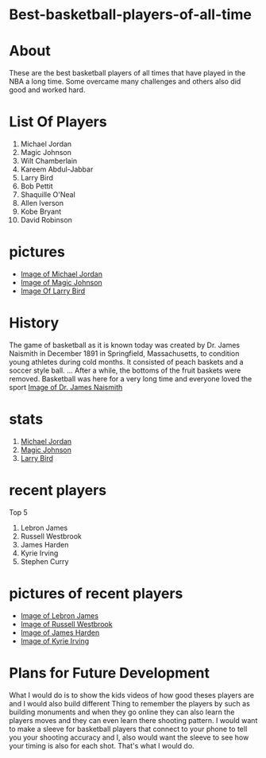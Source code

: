 # Best-basketball-players-of-all-time
# About
These are the best basketball players of all times that have played in the NBA
a long time. Some overcame many challenges and others also did good and worked
hard.

# List Of Players
1. Michael Jordan
2. Magic Johnson
3. Wilt Chamberlain
4. Kareem Abdul-Jabbar
5. Larry Bird
6. Bob Pettit
7. Shaquille O'Neal
8. Allen Iverson
9. Kobe Bryant
10. David Robinson

# pictures
* [Image of Michael Jordan](https://www.forbes.com/pictures/57aa168c31358e4fd70c8410/michael-jordan-the-rise-o/#3e93050a313a)
* [Image of Magic Johnson](https://www.lakersnation.com/this-day-lakers-history-magic-johnson-comes-out-retirement-warriors/2018/01/30/)
* [Image Of Larry Bird](https://upload.wikimedia.org/wikipedia/commons/2/2f/Larry_Bird_Lipofsky.jpg)

# History
The game of basketball as it is known today was created by Dr. James Naismith in December 1891 in Springfield, Massachusetts, to condition young athletes during cold months. It consisted of peach baskets and a soccer style ball. ... After a while, the bottoms of the fruit baskets were removed. Basketball was here for a very long time and everyone loved the sport
[Image of Dr. James Naismith](https://en.wikipedia.org/wiki/History_of_basketball#/media/File:Dr._James_Naismith.jpg)

# stats
1. [Michael Jordan ](https://stats.nba.com/player/893/career/?PerMode=Totals)
2. [Magic Johnson](https://stats.nba.com/player/77142/career/)
3. [Larry Bird](https://stats.nba.com/player/1449/career/)

# recent players
Top 5
1. Lebron James
2. Russell Westbrook
3. James Harden
4. Kyrie Irving
5. Stephen Curry

# pictures of recent players
* [Image of Lebron James](https://images.complex.com/complex/images/c_limit,dpr_auto,q_90,w_720/fl_lossy,pg_1/rbieny5x7obagiov6a7l/lebron-james-headband)
* [Image of Russell Westbrook](https://www.nba.com/rockets/gallery/photos-westbrook-introduced)
* [Image of James Harden](https://en.wikipedia.org/wiki/James_Harden#/media/File:James_Harden_(30735342912).jpg)
* [Image of Kyrie Irving](https://en.wikipedia.org/wiki/Kyrie_Irving#/media/File:Kyrie_Irving_during_the_2016_NBA_Champions_victory_parade.jpg)

# Plans for Future Development
What I would do is to show the kids videos of how good theses players are and I would also build
different Thing to remember the players by such as building monuments and when they go online they can
also learn the players moves and they can even learn there shooting pattern.
I would want to make a sleeve for basketball players that connect to your phone to tell you your shooting
accuracy and I, also would want the sleeve to see how your timing is also for each shot. That's what I would do.
